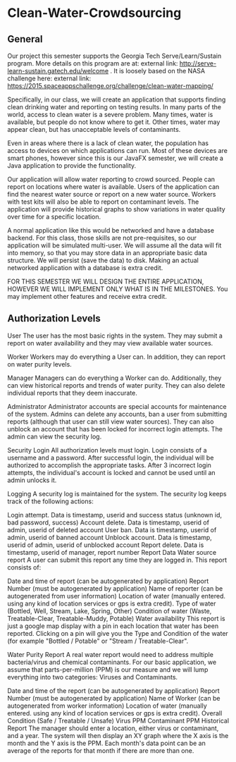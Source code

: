# Clean-Water-Crowdsourcing

 ## General
Our project this semester supports the Georgia Tech Serve/Learn/Sustain program. More details on this program are at: external link: http://serve-learn-sustain.gatech.edu/welcome . It is loosely based on the NASA challenge here: external link: https://2015.spaceappschallenge.org/challenge/clean-water-mapping/

Specifically, in our class, we will create an application that supports finding clean drinking water and reporting on testing results. In many parts of the world, access to clean water is a severe problem. Many times, water is available, but people do not know where to get it. Other times, water may appear clean, but has unacceptable levels of contaminants.

Even in areas where there is a lack of clean water, the population has access to devices on which applications can run. Most of these devices are smart phones, however since this is our JavaFX semester, we will create a Java application to provide the functionality.

Our application will allow water reporting to crowd sourced. People can report on locations where water is available. Users of the application can find the nearest water source or report on a new water source. Workers with test kits will also be able to report on contaminant levels. The application will provide historical graphs to show variations in water quality over time for a specific location.

A normal application like this would be networked and have a database backend. For this class, those skills are not pre-requisites, so our application will be simulated multi-user. We will assume all the data will fit into memory, so that you may store data in an appropriate basic data structure. We will persist (save the data) to disk. Making an actual networked application with a database is extra credit.

FOR THIS SEMESTER WE WILL DESIGN THE ENTIRE APPLICATION, HOWEVER WE WILL IMPLEMENT ONLY WHAT IS IN THE MILESTONES. You may implement other features and receive extra credit.

## Authorization Levels
User
The user has the most basic rights in the system. They may submit a report on water availability and they may view available water sources.

Worker
Workers may do everything a User can. In addition, they can report on water purity levels.

Manager
Managers can do everything a Worker can do. Additionally, they can view historical reports and trends of water purity. They can also delete individual reports that they deem inaccurate.

Administrator
Administrator accounts are special accounts for maintenance of the system. Admins can delete any accounts, ban a user from submitting reports (although that user can still view water sources). They can also unblock an account that has been locked for incorrect login attempts. The admin can view the security log.

Security
Login
All authorization levels must login. Login consists of a username and a password. After successful login, the individual will be authorized to accomplish the appropriate tasks. After 3 incorrect login attempts, the individual's account is locked and cannot be used until an admin unlocks it.

Logging
A security log is maintained for the system. The security log keeps track of the following actions:

Login attempt. Data is timestamp, userid and success status (unknown id, bad password, success)
Account delete. Data is timestamp, userid of admin, userid of deleted account
User ban. Data is timestamp, userid of admin, userid of banned account
Unblock account. Data is timestamp, userid of admin, userid of unblocked account
Report delete. Data is timestamp, userid of manager, report number
Report Data
Water source report
A user can submit this report any time they are logged in. This report consists of:

Date and time of report (can be autogenerated by application)
Report Number (must be autogenerated by application)
Name of reporter (can be autogenerated from user information)
Location of water (manually entered. using any kind of location services or gps is extra credit).
Type of water (Bottled, Well, Stream, Lake, Spring, Other)
Condition of water (Waste, Treatable-Clear, Treatable-Muddy, Potable)
Water availability
This report is just a google map display with a pin in each location that water has been reported. Clicking on a pin will give you the Type and Condition of the water (for example "Bottled / Potable" or "Stream / Treatable-Clear".

Water Purity Report
A real water report would need to address multiple bacteria/virus and chemical contaminants. For our basic application, we assume that parts-per-million (PPM) is our measure and we will lump everything into two categories: Viruses and Contaminants.

Date and time of the report (can be autogenerated by application)
Report Number (must be autogenerated by application)
Name of Worker (can be autogenerated from worker information)
Location of water (manually entered. using any kind of location services or gps is extra credit).
Overall Condition (Safe / Treatable / Unsafe)
Virus PPM
Contaminant PPM
Historical Report
The manager should enter a location, either virus or contaminant, and a year. The system will then display an XY graph where the X axis is the month and the Y axis is the PPM. Each month's data point can be an average of the reports for that month if there are more than one.
